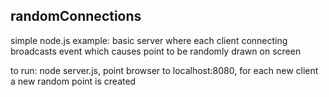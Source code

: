 ## randomConnections 

simple node.js example: basic server where each client connecting broadcasts event which causes point to be randomly drawn on screen

to run: node server.js, point browser to localhost:8080, for each new client a new random point is created